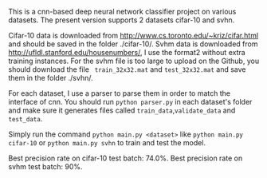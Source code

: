 This is a cnn-based deep neural network classifier project on various datasets. The present version supports 2 datasets cifar-10 and svhn.

Cifar-10 data is downloaded from http://www.cs.toronto.edu/~kriz/cifar.html and should be saved in the folder ./cifar-10/. Svhm data is downloaded from http://ufldl.stanford.edu/housenumbers/, I use the format2 without extra training instances. For the svhm file is too large to upload on the Github, you should download the file `` train_32x32.mat`` and ``test_32x32.mat`` and save them in the folder ./svhn/. 

For each dataset, I use a parser to parse them in order to match the interface of cnn. You should run ``python parser.py`` in each dataset's folder and make sure it generates files called ``train_data``,``validate_data`` and ``test_data``.

Simply run the command ``python main.py <dataset>`` like ``python main.py cifar-10`` or ``python main.py svhn`` to train and test the model.

Best precision rate on cifar-10 test batch: 74.0%. Best precision rate on svhm test batch: 90%.

